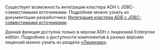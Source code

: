 Существует возможность интеграции кластера ADH с JDBC-совместимыми источниками. Подробнее можно узнать из документации разработчика: [Интеграция кластера ADB с JDBC-совместимыми источниками](https://docs.arenadata.io/adb/PXFJDBC/index.html).

<warn>

Данная функция доступна только в версии ADH с лицензией Enterprise edition. Подробнее о доступности компонентов в разных версиях лицензий можно узнать из раздела [«Лицензии»](/docs/main/bigdata/arenadata/concepts/enterprise).

</warn>
